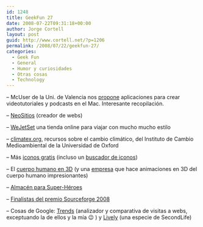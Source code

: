 ```yaml
---
id: 1248
title: GeekFun 27
date: 2008-07-22T09:31:18+00:00
author: Jorge Cortell
layout: post
guid: http://www.cortell.net/?p=1206
permalink: /2008/07/22/geekfun-27/
categories:
  - Geek Fun
  - General
  - Humor y curiosidades
  - Otras cosas
  - Technology
---
```

&#8211; McUser de la Uni. de Valencia nos <a title="pag de mcuser" href="http://mcuser.valencia.edu/es/art.php?art=vt" target="_blank">propone</a> aplicaciones para crear videotutoriales y podcasts en el Mac. Interesante recopilación.

&#8211; <a title="http://www.neositios.com/es/" href="http://www.neositios.com/es/" target="_blank">NeoSitios</a> (creador de webs)

&#8211; <a title="http://www.wejetset.com/" href="http://www.wejetset.com/" target="_blank">WeJetSet</a> una tienda online para viajar con mucho mucho estilo

&#8211; <a title="http://climatex.org/" href="http://climatex.org/" target="_blank">climatex.org</a>, recursos sobre el cambio climático, del Instituto de Cambio Medioambiental de la Universidad de Oxford

&#8211; Más <a title="Iconos" href="http://miordenadoreslibre.wordpress.com/2007/11/14/iconos-para-windows-linux-y-mac/" target="_blank">iconos gratis</a> (incluso un <a title="Iconlook" href="http://www.iconlook.com/" target="_blank">buscador de iconos</a>)

&#8211; El <a title="http://www.visiblebody.com/" href="http://www.visiblebody.com/" target="_blank">cuerpo humano en 3D</a> (y una <a title="http://www.hybridmedicalanimation.com" href="http://www.hybridmedicalanimation.com" target="_blank">empresa</a> que hace animaciones en 3D del cuerpo humano impresionantes)

&#8211; <a title="post en Fogonazos" href="http://fogonazos.blogspot.com/2008/07/el-almacn-de-los-superhroes.html" target="_blank">Almacén para Super-Héroes</a>

&#8211; <a title="CCA08" href="http://sourceforge.net/community/cca08-finalists" target="_blank">Finalistas del premio Sourceforge 2008</a>

&#8211; Cosas de Google: <a title="Trends" href="http://trends.google.com/websites?q=wikipedia.org" target="_blank">Trends</a> (analizador y comparativa de visitas a webs, exceptuando la de ellos y la mía 😉 ) y <a title="Lively" href="http://www.lively.com/html/landing.html" target="_blank">Lively</a> (una especie de SecondLife)